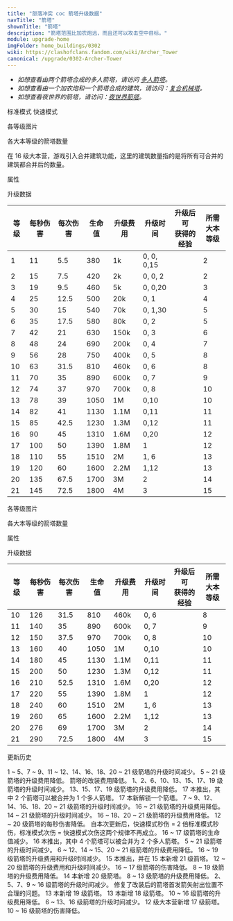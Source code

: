 ```yaml
---
title: "部落冲突 coc 箭塔升级数据"
navTitle: "箭塔"
shownTitle: "箭塔"
description: "箭塔范围比加农炮远，而且还可以攻击空中目标。"
module: upgrade-home
imgFolder: home_buildings/0302
wiki: https://clashofclans.fandom.com/wiki/Archer_Tower
canonical: /upgrade/0302-Archer-Tower
---
```


<script setup>
const tableExtraInfoStandardMode = [
    {
        "column": 4,
        "type": "cost",
        "gpClass": "building",
        "icon": "Gold"
    },
    {
        "column": 5,
        "type": "time",
        "gpClass": "building"
    },
    {
        "column": 6,
        "type": "exp",
        "icon": "Exp"
    }
];
const tableExtraInfoFastAttackMode = tableExtraInfoStandardMode;
</script>

- *如想查看由两个箭塔合成的多人箭塔，请访问 [多人箭塔](/upgrade/0314-Multi-Archer-Tower)。*
- *如想查看由一个加农炮和一个箭塔合成的建筑，请访问：[复合机械塔]( /upgrade/0317-Multi-Gear-Tower)。*
- *如想查看夜世界的箭塔，请访问：[夜世界箭塔](/upgrade/1102-Archer-Tower)。*

<SwitchTabs contentClass="cp-unit-items" :stickyTabs="true" :pageTabs="true">
    <SwitchTab tabId="cp-unit-item-0" :activeTab="true">标准模式</SwitchTab>
    <SwitchTab tabId="cp-unit-item-1">快速模式</SwitchTab>
</SwitchTabs>

<!-- ↓↓↓ 标准模式 ↓↓↓ -->
<SwitchTabGroup id="cp-unit-item-0" class="cp-unit-items">
<UnitInfo :folder="$frontmatter.imgFolder" imgSrc="Archer_Tower21.png" imgAlt="箭塔（标准模式）"
    :description="$frontmatter.description" :isSmallImg="true" />

<SmallTitle>各等级图片</SmallTitle>

<Panel>
    <UnitImgGroup title="未改装" :folder="$frontmatter.imgFolder">
        <UnitImg imgTitle="1 级" imgSrc="Archer_Tower1.png" />
        <UnitImg imgTitle="2 级" imgSrc="Archer_Tower2.png" />
        <UnitImg imgTitle="3 级" imgSrc="Archer_Tower3.png" />
        <UnitImg imgTitle="4 级" imgSrc="Archer_Tower4.png" />
        <UnitImg imgTitle="5 级" imgSrc="Archer_Tower5.png" />
        <UnitImg imgTitle="6 级" imgSrc="Archer_Tower6.png" />
        <UnitImg imgTitle="7 级" imgSrc="Archer_Tower7.png" />
        <UnitImg imgTitle="8 级" imgSrc="Archer_Tower8.png" />
        <UnitImg imgTitle="9 级" imgSrc="Archer_Tower9.png" />
        <UnitImg imgTitle="10 级" imgSrc="Archer_Tower10.png" />
        <UnitImg imgTitle="11 级" imgSrc="Archer_Tower11.png" />
        <UnitImg imgTitle="12 级" imgSrc="Archer_Tower12.png" />
        <UnitImg imgTitle="13 级" imgSrc="Archer_Tower13.png" />
        <UnitImg imgTitle="14 级" imgSrc="Archer_Tower14.png" />
        <UnitImg imgTitle="15 级" imgSrc="Archer_Tower15.png" />
        <UnitImg imgTitle="16 级" imgSrc="Archer_Tower16.png" />
        <UnitImg imgTitle="17 级" imgSrc="Archer_Tower17.png" />
        <UnitImg imgTitle="18 级" imgSrc="Archer_Tower18.png" />
        <UnitImg imgTitle="19 级" imgSrc="Archer_Tower19.png" />
        <UnitImg imgTitle="20 级" imgSrc="Archer_Tower20.png" />
        <UnitImg imgTitle="21 级" imgSrc="Archer_Tower21.png" />
    </UnitImgGroup>
    <UnitImgGroup title="已改装，处于标准模式" :folder="$frontmatter.imgFolder">
        <UnitImg imgTitle="10 级" imgSrc="Archer_Tower10A.png" />
        <UnitImg imgTitle="11 级" imgSrc="Archer_Tower11A.png" />
        <UnitImg imgTitle="12 级" imgSrc="Archer_Tower12A.png" />
        <UnitImg imgTitle="13 级" imgSrc="Archer_Tower13A.png" />
        <UnitImg imgTitle="14 级" imgSrc="Archer_Tower14A.png" />
        <UnitImg imgTitle="15 级" imgSrc="Archer_Tower15A.png" />
        <UnitImg imgTitle="16 级" imgSrc="Archer_Tower16A.png" />
        <UnitImg imgTitle="17 级" imgSrc="Archer_Tower17A.png" />
        <UnitImg imgTitle="18 级" imgSrc="Archer_Tower18A.png" />
        <UnitImg imgTitle="19 级" imgSrc="Archer_Tower19A.png" />
        <UnitImg imgTitle="20 级" imgSrc="Archer_Tower20A.png" />
        <UnitImg imgTitle="21 级" imgSrc="Archer_Tower21A.png" />
    </UnitImgGroup>
</Panel>

<SmallTitle>各大本等级的箭塔数量</SmallTitle>

<BuildingNum>
    <BuildingNumRow title="大本等级" num="1, 2 - 3, 4, 5 - 6,  7, 8, 9, 10, 11 - 15, 16, 17" />
    <BuildingNumRow title="建筑数量" num="0,     1, 2,     3,  4, 5, 6,  7,       8,  4,  2" />
</BuildingNum>

在 16 级大本营，游戏引入合并建筑功能，这里的建筑数量指的是将所有可合并的建筑都合并后的数量。

<SmallTitle>属性</SmallTitle>

<UnitProperties>
    <UnitProperty pKey="占地面积" pValue="3×3" />
    <UnitProperty pKey="判定面积" pValue="2×2" :isJudgeSquare="true" />
    <UnitProperty pKey="伤害类型" pValue="单体伤害" />
    <UnitProperty pKey="攻击的目标" pValue="地面和空中目标" />
    <UnitProperty pKey="射程" pValue="10 格" />
    <UnitProperty pKey="攻速" pValue="0.5 秒/次" />
    <UnitProperty pKey="改装所需箭塔等级" pValue="10" />
    <UnitProperty pKey="改装所需夜世界箭塔等级" pValue="6" />
    <UnitProperty pKey="改装数量" pValue="仅限一个" />
    <UnitProperty pKey="改装时间" pValue="7" :isUpgradeTime="true" gpClass="building" />
    <UnitProperty pKey="改装费用" pValue="3M" :isUpgradeCost="true" resourceType="Gold" gpClass="building" />
</UnitProperties>

<SmallTitle>升级数据</SmallTitle>

<UnitTable :tableExtraInfo="tableExtraInfoStandardMode">

| 等级 | 每秒伤害 | 每次伤害 | 生命值 | 升级费用 |   升级时间   |升级后可<br>获得的经验| 所需<br>大本等级 |
| ---- |   ---   |   ---   |   ---  |   ---   |     ---     |        ---          |       ---      |
|   1  |    11   |    5.5  |   380  |     1k  |  0, 0, 0,15 |                     |        2       |
|   2  |    15   |    7.5  |   420  |     2k  |  0, 0, 2    |                     |        2       |
|   3  |    19   |    9.5  |   460  |     5k  |  0, 0,20    |                     |        3       |
|   4  |    25   |   12.5  |   500  |    20k  |  0, 1       |                     |        4       |
|   5  |    30   |   15    |   540  |    70k  |  0, 1,30    |                     |        5       |
|   6  |    35   |   17.5  |   580  |    80k  |  0, 2       |                     |        5       |
|   7  |    42   |   21    |   630  |   150k  |  0, 3       |                     |        6       |
|   8  |    48   |   24    |   690  |   200k  |  0, 4       |                     |        7       |
|   9  |    56   |   28    |   750  |   400k  |  0, 5       |                     |        8       |
|  10  |    63   |   31.5  |   810  |   460k  |  0, 6       |                     |        8       |
|  11  |    70   |   35    |   890  |   600k  |  0, 7       |                     |        9       |
|  12  |    74   |   37    |   970  |   700k  |  0, 8       |                     |       10       |
|  13  |    78   |   39    |  1050  |     1M  |  0,10       |                     |       10       |
|  14  |    82   |   41    |  1130  |   1.1M  |  0,11       |                     |       11       |
|  15  |    85   |   42.5  |  1230  |   1.3M  |  0,12       |                     |       11       |
|  16  |    90   |   45    |  1310  |   1.6M  |  0,20       |                     |       12       |
|  17  |   100   |   50    |  1390  |   1.8M  |  1          |                     |       12       |
|  18  |   110   |   55    |  1510  |     2M  |  1, 6       |                     |       13       |
|  19  |   120   |   60    |  1600  |   2.2M  |  1,12       |                     |       13       |
|  20  |   135   |   67.5  |  1700  |     3M  |  2          |                     |       14       |
|  21  |   145   |   72.5  |  1800  |     4M  |  3          |                     |       15       |

</UnitTable>
</SwitchTabGroup>

<!-- ↓↓↓ 快速模式 ↓↓↓ -->
<SwitchTabGroup id="cp-unit-item-1" class="cp-unit-items">
<UnitInfo :folder="$frontmatter.imgFolder" imgSrc="Archer_Tower21B.png" imgAlt="箭塔（快速模式）"
    :description="$frontmatter.description" :isSmallImg="true" />

<SmallTitle>各等级图片</SmallTitle>

<Panel>
    <UnitImgGroup title="已改装，处于快速模式" :folder="$frontmatter.imgFolder">
        <UnitImg imgTitle="10 级" imgSrc="Archer_Tower10B.png" />
        <UnitImg imgTitle="11 级" imgSrc="Archer_Tower11B.png" />
        <UnitImg imgTitle="12 级" imgSrc="Archer_Tower12B.png" />
        <UnitImg imgTitle="13 级" imgSrc="Archer_Tower13B.png" />
        <UnitImg imgTitle="14 级" imgSrc="Archer_Tower14B.png" />
        <UnitImg imgTitle="15 级" imgSrc="Archer_Tower15B.png" />
        <UnitImg imgTitle="16 级" imgSrc="Archer_Tower16B.png" />
        <UnitImg imgTitle="17 级" imgSrc="Archer_Tower17B.png" />
        <UnitImg imgTitle="18 级" imgSrc="Archer_Tower18B.png" />
        <UnitImg imgTitle="19 级" imgSrc="Archer_Tower19B.png" />
        <UnitImg imgTitle="20 级" imgSrc="Archer_Tower20B.png" />
        <UnitImg imgTitle="21 级" imgSrc="Archer_Tower21B.png" />
    </UnitImgGroup>
</Panel>

<SmallTitle>各大本等级的箭塔数量</SmallTitle>

<BuildingNum>
    <BuildingNumRow title="大本等级" num="1, 2 - 3, 4, 5 - 6,  7, 8, 9, 10, 11 - 15, 16, 17" />
    <BuildingNumRow title="建筑数量" num="0,     1, 2,     3,  4, 5, 6,  7,       8,  4,  2" />
</BuildingNum>

<SmallTitle>属性</SmallTitle>

<UnitProperties>
    <UnitProperty pKey="占地面积" pValue="3×3" />
    <UnitProperty pKey="判定面积" pValue="2×2" :isJudgeSquare="true" />
    <UnitProperty pKey="伤害类型" pValue="单体伤害" />
    <UnitProperty pKey="攻击的目标" pValue="地面和空中目标" />
    <UnitProperty pKey="射程" pValue="7 格" />
    <UnitProperty pKey="攻速" pValue="0.25 秒/次" />
    <UnitProperty pKey="改装所需箭塔等级" pValue="10" />
    <UnitProperty pKey="改装所需夜世界箭塔等级" pValue="6" />
    <UnitProperty pKey="改装数量" pValue="仅限一个" />
    <UnitProperty pKey="改装时间" pValue="7" :isUpgradeTime="true" gpClass="building" />
    <UnitProperty pKey="改装费用" pValue="3M" :isUpgradeCost="true" resourceType="Gold" gpClass="building" />
</UnitProperties>

<SmallTitle>升级数据</SmallTitle>

<UnitTable :tableExtraInfo="tableExtraInfoFastAttackMode">

| 等级 | 每秒伤害 | 每次伤害 | 生命值 | 升级费用 |  升级时间  |升级后可<br>获得的经验| 所需<br>大本等级 |
| ---- |   ---   |   ---   |   ---  |   ---   |    ---    |        ---          |       ---      |
|  10  |   126   |   31.5  |   810  |   460k  |    0, 6   |                     |        8       |
|  11  |   140   |   35    |   890  |   600k  |    0, 7   |                     |        9       |
|  12  |   150   |   37.5  |   970  |   700k  |    0, 8   |                     |       10       |
|  13  |   160   |   40    |  1050  |     1M  |    0,10   |                     |       10       |
|  14  |   180   |   45    |  1130  |   1.1M  |    0,11   |                     |       11       |
|  15  |   200   |   50    |  1230  |   1.3M  |    0,12   |                     |       11       |
|  16  |   210   |   52.5  |  1310  |   1.6M  |    0,20   |                     |       12       |
|  17  |   220   |   55    |  1390  |   1.8M  |    1      |                     |       12       |
|  18  |   240   |   60    |  1510  |     2M  |    1, 6   |                     |       13       |
|  19  |   260   |   65    |  1600  |   2.2M  |    1,12   |                     |       13       |
|  20  |   276   |   69    |  1700  |     3M  |    2      |                     |       14       |
|  21  |   290   |   72.5  |  1800  |     4M  |    3      |                     |       15       |

</UnitTable>
</SwitchTabGroup>

<!-- ↓↓↓ 公共部分 ↓↓↓ -->
<SmallTitle>更新历史</SmallTitle>

<Timeline>
    <TimelineItem date="2025/03/24">
        <TimelineRow>1 ~ 5、7 ~ 9、11 ~ 12、14、16、18、20 ~ 21 级箭塔的升级时间减少。</TimelineRow>
        <TimelineRow>5 ~ 21 级箭塔的升级费用降低。</TimelineRow>
        <TimelineRow>箭塔的改装费用降低。</TimelineRow>
    </TimelineItem>
    <TimelineItem date="2025/02/10">
        <TimelineRow>1、2、6、10、13、15、17、19 级箭塔的升级时间减少。</TimelineRow>
        <TimelineRow>13、15、17、19 级箭塔的升级费用降低。</TimelineRow>
    </TimelineItem>
    <TimelineItem date="2024/11/25">
        <TimelineRow>17 本推出，其中 2 个箭塔可以被合并为 1 个多人箭塔。</TimelineRow>
        <TimelineRow>17 本新解锁一个箭塔。</TimelineRow>
        <TimelineRow>7 ~ 9、12、14、16、18、20 ~ 21 级箭塔的升级时间减少。</TimelineRow>
        <TimelineRow>16 ~ 21 级箭塔的升级费用降低。</TimelineRow>
    </TimelineItem>
    <TimelineItem date="2024/06/18">
        <TimelineRow>14 ~ 21 级箭塔的升级时间减少。</TimelineRow>
        <TimelineRow>16 ~ 18、20 ~ 21 级箭塔的升级费用降低。</TimelineRow>
    </TimelineItem>
    <TimelineItem date="2024/06/03">
        <TimelineRow>12 ~ 20 级箭塔的每秒伤害降低。</TimelineRow>
        <TimelineRow>自本次更新后，快速模式秒伤 = 2 倍标准模式秒伤，标准模式次伤 = 快速模式次伤这两个规律不再成立。</TimelineRow>
    </TimelineItem>
    <TimelineItem date="2024/04/09">
        <TimelineRow>16 ~ 17 级箭塔的生命值减少。</TimelineRow>
    </TimelineItem>
    <TimelineItem date="2023/12/12">
        <TimelineRow>16 本推出，其中 4 个箭塔可以被合并为 2 个多人箭塔。</TimelineRow>
        <TimelineRow>5 ~ 21 级箭塔的升级时间减少。</TimelineRow>
        <TimelineRow>6 ~ 12、14 ~ 15、20 ~ 21 级箭塔的升级费用降低。</TimelineRow>
    </TimelineItem>
    <TimelineItem date="2023/06/12">
        <TimelineRow>16 ~ 19 级箭塔的升级费用和升级时间减少。</TimelineRow>
    </TimelineItem>
    <TimelineItem date="2022/10/10">
        <TimelineRow>15 本推出，并在 15 本新增 21 级箭塔。</TimelineRow>
        <TimelineRow>12 ~ 20 级箭塔的升级费用和升级时间减少。</TimelineRow>
    </TimelineItem>
    <TimelineItem date="2022/06/27">
        <TimelineRow>16 ~ 17 级箭塔的伤害降低。</TimelineRow>
    </TimelineItem>
    <TimelineItem date="2021/12/09">
        <TimelineRow>8 ~ 19 级箭塔的升级费用降低。</TimelineRow>
    </TimelineItem>
    <TimelineItem date="2021/06/15">
        <TimelineRow>14 本新增 20 级箭塔。</TimelineRow>
    </TimelineItem>
    <TimelineItem date="2021/04/12">
        <TimelineRow>8 ~ 13 级箭塔的升级费用降低。</TimelineRow>
        <TimelineRow>2、5、7、9 ~ 16 级箭塔的升级时间减少。</TimelineRow>
    </TimelineItem>
    <TimelineItem date="2021/01/20">
        <TimelineRow>修复了改装后的箭塔首发箭矢射出位置不合理的问题。</TimelineRow>
    </TimelineItem>
    <TimelineItem date="2020/10/12">
        <TimelineRow>13 本新增 19 级箭塔。</TimelineRow>
    </TimelineItem>
    <TimelineItem date="2020/03/30">
        <TimelineRow>13 本新增 18 级箭塔。</TimelineRow>
    </TimelineItem>
    <TimelineItem date="2019/04/02">
        <TimelineRow>10 ~ 16 级箭塔的升级费用降低。</TimelineRow>
        <TimelineRow>6 ~ 13、16 级箭塔的升级时间减少。</TimelineRow>
        <TimelineRow>12 级大本营新增 17 级箭塔。</TimelineRow>
    </TimelineItem>
    <TimelineItem date="2019/02/22">
        <TimelineRow>10 ~ 16 级箭塔的伤害降低。</TimelineRow>
    </TimelineItem>
    <TimelineItem :historyBottom="true" />
</Timeline>